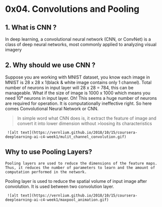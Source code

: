  # 0x04. Convolutions and Pooling
 ## 1. What is CNN ?
 In deep learning, a convolutional neural network (CNN, or ConvNet) is a class of deep neural networks, most commonly applied to analyzing visual imagery
 ## 2. Why should we use CNN ?
 Suppose you are working with MNIST dataset, you know each image in MNIST is 28 x 28 x 1(black & white image contains only 1 channel). Total number of neurons in input layer will 28 x 28 = 784, this can be manageable. What if the size of image is 1000 x 1000 which means you need 10⁶ neurons in input layer. Oh! This seems a huge number of neurons are required for operation. It is computationally ineffective right. So here comes Convolutional Neural Network or CNN.
 >In simple word what CNN does is, it extract the feature of image and convert it into lower dimension without >loosing its characteristics

     ![alt text](https://vernlium.github.io/2018/10/15/coursera-deeplearning-ai-c4-week1/mulit_channel_convolution.gif)
  
  ## Why to use Pooling Layers? 
    Pooling layers are used to reduce the dimensions of the feature maps. Thus, it reduces the number of parameters to learn and the amount of computation performed in the network.
  Pooling layer is used to reduce the spatial volume of input image after convolution. It is used between two convolution layer.


     ![alt text](https://vernlium.github.io/2018/10/15/coursera-deeplearning-ai-c4-week1/maxpool_animation.gif)
  
